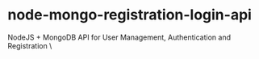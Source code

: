 # node-mongo-registration-login-api

NodeJS + MongoDB API for User Management, Authentication and Registration
\\
